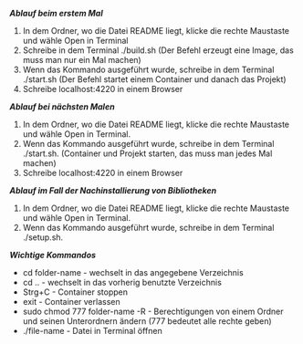 ***Ablauf beim erstem Mal***
1. In dem Ordner, wo die Datei README liegt, klicke die rechte Maustaste und wähle Open in Terminal
2. Schreibe in dem Terminal ./build.sh (Der Befehl erzeugt eine Image, das muss man nur ein Mal machen)
3. Wenn das Kommando ausgeführt wurde, schreibe in dem Terminal ./start.sh (Der Befehl startet einem Container und danach das Projekt)
4. Schreibe localhost:4220 in einem Browser

***Ablauf bei nächsten Malen***
1. In dem Ordner, wo die Datei README liegt, klicke die rechte Maustaste und wähle Open in Terminal.
2. Wenn das Kommando ausgeführt wurde, schreibe in dem Terminal ./start.sh. (Container und Projekt starten, das muss man jedes Mal machen)
3. Schreibe localhost:4220 in einem Browser

***Ablauf im Fall der Nachinstallierung von Bibliotheken***
1. In dem Ordner, wo die Datei README liegt, klicke die rechte Maustaste und wähle Open in Terminal.
3. Wenn das Kommando ausgeführt wurde, schreibe in dem Terminal ./setup.sh.

***Wichtige Kommandos***
* cd folder-name                  -  wechselt in das angegebene Verzeichnis
* cd ..                           -  wechselt in das vorherig benutzte Verzeichnis
* Strg+C                          - Container stoppen
* exit                            - Container verlassen
* sudo chmod 777 folder-name -R   - Berechtigungen von einem Ordner und seinen Unterordnern ändern (777 bedeutet alle rechte geben)
* ./file-name                     - Datei in Terminal öffnen 
